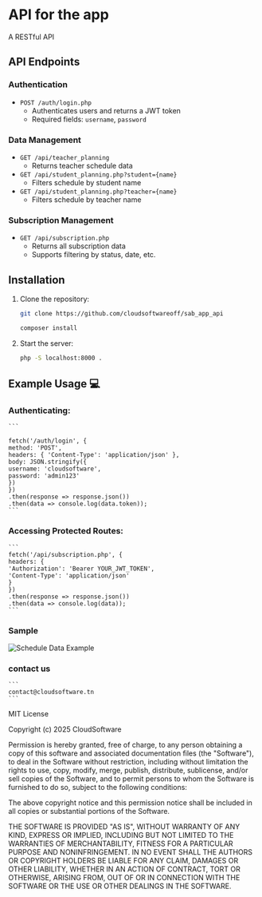 #   API for the app

A RESTful API


## API Endpoints

### Authentication
- `POST /auth/login.php`
  - Authenticates users and returns a JWT token
  - Required fields: `username`, `password`

### Data Management
- `GET /api/teacher_planning`
  - Returns teacher schedule data
- `GET /api/student_planning.php?student={name}`
  - Filters  schedule by student name
- `GET /api/student_planning.php?teacher={name}`
  - Filters schedule by teacher name

### Subscription Management
- `GET /api/subscription.php`
  - Returns all subscription data
  - Supports filtering by status, date, etc.

## Installation

1. Clone the repository:
   ```bash
   git clone https://github.com/cloudsoftwareoff/sab_app_api

   composer install
   ```
2. Start the server:
   ```bash
   php -S localhost:8000 .
   ```
## Example Usage 💻

### Authenticating:

    ```
    
    fetch('/auth/login', {
    method: 'POST',
    headers: { 'Content-Type': 'application/json' },
    body: JSON.stringify({
    username: 'cloudsoftware',
    password: 'admin123'
    })
    })
    .then(response => response.json())
    .then(data => console.log(data.token));
    ```

### Accessing Protected Routes:

    ```
    fetch('/api/subscription.php', {
    headers: {
    'Authorization': 'Bearer YOUR_JWT_TOKEN',
    'Content-Type': 'application/json'
    }
    })
    .then(response => response.json())
    .then(data => console.log(data));
    ```

### Sample  
![Schedule Data Example](./shot.png)


### contact us
    ```
    contact@cloudsoftware.tn
    ```
MIT License

Copyright (c) 2025 CloudSoftware

Permission is hereby granted, free of charge, to any person obtaining a copy
of this software and associated documentation files (the "Software"), to deal
in the Software without restriction, including without limitation the rights
to use, copy, modify, merge, publish, distribute, sublicense, and/or sell
copies of the Software, and to permit persons to whom the Software is
furnished to do so, subject to the following conditions:

The above copyright notice and this permission notice shall be included in all
copies or substantial portions of the Software.

THE SOFTWARE IS PROVIDED "AS IS", WITHOUT WARRANTY OF ANY KIND, EXPRESS OR
IMPLIED, INCLUDING BUT NOT LIMITED TO THE WARRANTIES OF MERCHANTABILITY,
FITNESS FOR A PARTICULAR PURPOSE AND NONINFRINGEMENT. IN NO EVENT SHALL THE
AUTHORS OR COPYRIGHT HOLDERS BE LIABLE FOR ANY CLAIM, DAMAGES OR OTHER
LIABILITY, WHETHER IN AN ACTION OF CONTRACT, TORT OR OTHERWISE, ARISING FROM,
OUT OF OR IN CONNECTION WITH THE SOFTWARE OR THE USE OR OTHER DEALINGS IN THE
SOFTWARE.
